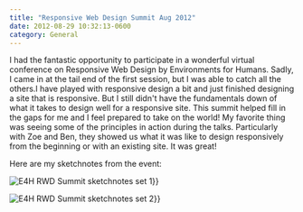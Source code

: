```yaml
---
title: "Responsive Web Design Summit Aug 2012"
date: 2012-08-29 10:32:13-0600
category: General
---
```


I had the fantastic opportunity to participate in a wonderful virtual conference on Responsive Web Design by Environments for Humans. Sadly, I came in at the tail end of the first session, but I was able to catch all the others.I have played with responsive design a bit and just finished designing a site that is responsive. But I still didn't have the fundamentals down of what it takes to design well for a responsive site. This summit helped fill in the gaps for me and I feel prepared to take on the world! My favorite thing was seeing some of the principles in action during the talks. Particularly with Zoe and Ben, they showed us what it was like to design responsively from the beginning or with an existing site. It was great!

Here are my sketchnotes from the event:

<img src="https://media.bennorris.org/images/sketchnotable/uploads/2021/8086e40a71.jpg" alt="E4H RWD Summit sketchnotes set 1" gallery="rwd2012">}}

<img src="https://media.bennorris.org/images/sketchnotable/uploads/2021/1031f7e09a.jpg" alt="E4H RWD Summit sketchnotes set 2" gallery="rwd2012">}}
